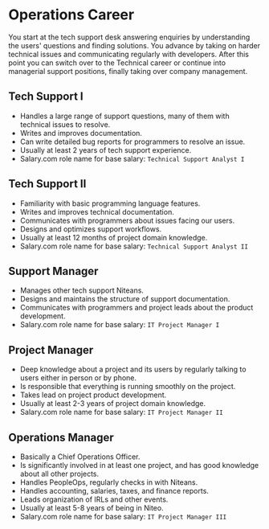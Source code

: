 # Operations Career

You start at the tech support desk answering enquiries by understanding the users' questions and finding solutions. You advance by taking on harder technical issues and communicating regularly with developers. After this point you can switch over to the Technical career or continue into managerial support positions, finally taking over company management.

## Tech Support I

* Handles a large range of support questions, many of them with technical issues to resolve.
* Writes and improves documentation.
* Can write detailed bug reports for programmers to resolve an issue.
* Usually at least 2 years of tech support experience.
* Salary.com role name for base salary: `Technical Support Analyst I`

## Tech Support II

* Familiarity with basic programming language features.
* Writes and improves technical documentation.
* Communicates with programmers about issues facing our users.
* Designs and optimizes support workflows.
* Usually at least 12 months of project domain knowledge.
* Salary.com role name for base salary: `Technical Support Analyst II`

## Support Manager

* Manages other tech support Niteans.
* Designs and maintains the structure of support documentation.
* Communicates with programmers and project leads about the product development.
* Salary.com role name for base salary: `IT Project Manager I`

## Project Manager

* Deep knowledge about a project and its users by regularly talking to users either in person or by phone. 
* Is responsible that everything is running smoothly on the project.
* Takes lead on project product development.
* Usually at least 2-3 years of project domain knowledge.
* Salary.com role name for base salary: `IT Project Manager II`

## Operations Manager

* Basically a Chief Operations Officer.
* Is significantly involved in at least one project, and has good knowledge about all other projects.
* Handles PeopleOps, regularly checks in with Niteans.
* Handles accounting, salaries, taxes, and finance reports.
* Leads organization of IRLs and other events. 
* Usually at least 5-8 years of being in Niteo.
* Salary.com role name for base salary: `IT Project Manager III`
